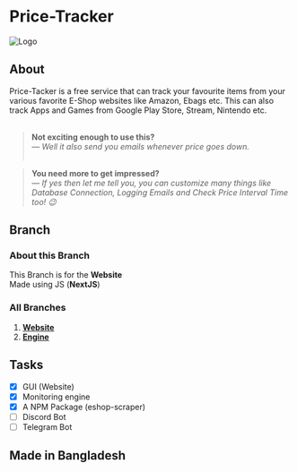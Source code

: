 # Price-Tracker

![Logo](https://i.ibb.co/yf57hXr/Price-Tracker.jpg)

## About

Price-Tacker is a free service that can track your favourite items from your various favorite E-Shop websites like Amazon, Ebags etc. This can also track Apps and Games from Google Play Store, Stream, Nintendo etc.<br/><br/>

> **Not exciting enough to use this?**<br/> _— Well it also send you emails whenever price goes down._<br/><br/>

> **You need more to get impressed?**<br/> _— If yes then let me tell you, you can customize many things like Database Connection, Logging Emails and Check Price Interval Time too! 😉_

## Branch

### About this Branch

This Branch is for the **Website**<br/>
Made using JS (**NextJS**)

### All Branches

1. **[Website](https://github.com/GitPro10/price-tracker)**<br/>
2. **[Engine](https://github.com/GitPro10/price-tracker/tree/engine)**<br/>

## Tasks

- [x] GUI (Website)
- [x] Monitoring engine
- [x] A NPM Package (eshop-scraper)
- [ ] Discord Bot
- [ ] Telegram Bot

## Made in Bangladesh
